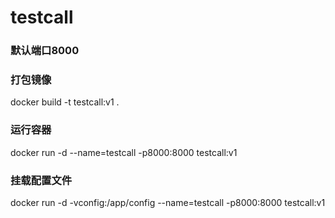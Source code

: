 # testcall


### 默认端口8000
### 打包镜像
docker build -t testcall:v1 .
### 运行容器
docker run -d --name=testcall -p8000:8000 testcall:v1 
### 挂载配置文件
docker run -d -vconfig:/app/config --name=testcall -p8000:8000 testcall:v1 
